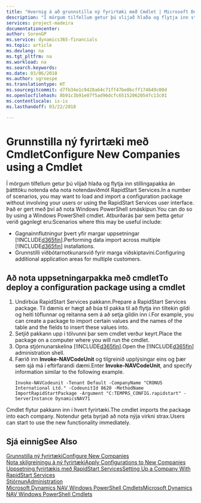 ```yaml
---
title: "Hvernig á að grunnstilla ný fyrirtæki með Cmdlet | Microsoft Docs"
description: "Í mörgum tilfellum getur þú vlijað hlaða og flytja inn stillingapakka án þátttöku notenda eða nota notendaviðmót RapidStart Services. Það er gert með því að nota Windows PowerShell smáskipun."
services: project-madeira
documentationcenter: 
author: SorenGP
ms.service: dynamics365-financials
ms.topic: article
ms.devlang: na
ms.tgt_pltfrm: na
ms.workload: na
ms.search.keywords: 
ms.date: 03/06/2018
ms.author: sgroespe
ms.translationtype: HT
ms.sourcegitcommit: d7fb34e1c9428a64c71ff47be8bcff174649c00d
ms.openlocfilehash: 8b91c3b91e07f5ad96dcfc65152062054fc13c01
ms.contentlocale: is-is
ms.lasthandoff: 03/22/2018

---
```

# <a name="configure-new-companies-using-a-cmdlet"></a><span data-ttu-id="9dab2-104">Grunnstilla ný fyrirtæki með Cmdlet</span><span class="sxs-lookup"><span data-stu-id="9dab2-104">Configure New Companies using a Cmdlet</span></span>
<span data-ttu-id="9dab2-105">Í mörgum tilfellum getur þú vlijað hlaða og flytja inn stillingapakka án þátttöku notenda eða nota notendaviðmót RapidStart Services.</span><span class="sxs-lookup"><span data-stu-id="9dab2-105">In a number of scenarios, you may want to load and import a configuration package without involving your users or using the RapidStart Services user interface.</span></span> <span data-ttu-id="9dab2-106">Það er gert með því að nota Windows PowerShell smáskipun.</span><span class="sxs-lookup"><span data-stu-id="9dab2-106">You can do so by using a Windows PowerShell cmdlet.</span></span> <span data-ttu-id="9dab2-107">Atburðarás þar sem þetta getur verið gagnlegt eru:</span><span class="sxs-lookup"><span data-stu-id="9dab2-107">Scenarios where this may be useful include:</span></span>  

- <span data-ttu-id="9dab2-108">Gagnainnflutningur þvert yfir margar uppsetningar [!INCLUDE[d365fin](includes/d365fin_md.md)].</span><span class="sxs-lookup"><span data-stu-id="9dab2-108">Performing data import across multiple [!INCLUDE[d365fin](includes/d365fin_md.md)] installations.</span></span>
- <span data-ttu-id="9dab2-109">Grunnstilli viðbótarnotkunarsvið fyrir marga viðskiptavini.</span><span class="sxs-lookup"><span data-stu-id="9dab2-109">Configuring additional application areas for multiple customers.</span></span>  

## <a name="to-deploy-a-configuration-package-using-a-cmdlet"></a><span data-ttu-id="9dab2-110">Að nota uppsetningarpakka með cmdlet</span><span class="sxs-lookup"><span data-stu-id="9dab2-110">To deploy a configuration package using a cmdlet</span></span>  

1. <span data-ttu-id="9dab2-111">Undirbúa RapidStart Services pakkann.</span><span class="sxs-lookup"><span data-stu-id="9dab2-111">Prepare a RapidStart Services package.</span></span> <span data-ttu-id="9dab2-112">Til dæmis er hægt að búa til pakka til að flytja inn tiltekin gildi og heiti töflunnar og reitanna sem á að setja gildin inn í.</span><span class="sxs-lookup"><span data-stu-id="9dab2-112">For example, you can create a package to import certain values and the names of the table and the fields to insert these values into.</span></span>  
2. <span data-ttu-id="9dab2-113">Setjið pakkann upp í tölvunni þar sem cmdlet verður keyrt.</span><span class="sxs-lookup"><span data-stu-id="9dab2-113">Place the package on a computer where you will run the cmdlet.</span></span>  
3. <span data-ttu-id="9dab2-114">Opna stjórnunarskelina [!INCLUDE[d365fin](includes/d365fin_md.md)].</span><span class="sxs-lookup"><span data-stu-id="9dab2-114">Open the [!INCLUDE[d365fin](includes/d365fin_md.md)] administration shell.</span></span>  
4. <span data-ttu-id="9dab2-115">Færið inn **Invoke-NAVCodeUnit** og tilgreinið upplýsingar eins og þær sem sjá má í eftirfarandi dæmi.</span><span class="sxs-lookup"><span data-stu-id="9dab2-115">Enter **Invoke-NAVCodeUnit**, and specify information similar to the following example.</span></span>  
    ```  
    Invoke-NAVCodeunit -Tenant Default -CompanyName "CRONUS International Ltd." -CodeunitId 8620 -MethodName ImportRapidStartPackage -Argument "C:TEMPRS_CONFIG.rapidstart" -ServerInstance DynamicsNAV71  

    ```
<span data-ttu-id="9dab2-116">Cmdlet flytur pakkann inn í hvert fyrirtæki.</span><span class="sxs-lookup"><span data-stu-id="9dab2-116">The cmdlet imports the package into each company.</span></span> <span data-ttu-id="9dab2-117">Notendur geta byrjað að nota nýja virkni strax.</span><span class="sxs-lookup"><span data-stu-id="9dab2-117">Users can start to use the new functionality immediately.</span></span>  

## <a name="see-also"></a><span data-ttu-id="9dab2-118">Sjá einnig</span><span class="sxs-lookup"><span data-stu-id="9dab2-118">See Also</span></span>  
[<span data-ttu-id="9dab2-119">Grunnstilla ný fyrirtæki</span><span class="sxs-lookup"><span data-stu-id="9dab2-119">Configure New Companies</span></span>](admin-how-to-configure-new-companies.md)  
[<span data-ttu-id="9dab2-120">Nota skilgreiningu á ný fyrirtæki</span><span class="sxs-lookup"><span data-stu-id="9dab2-120">Apply Configurations to New Companies</span></span>](admin-apply-configuration-to-new-companies.md)  
[<span data-ttu-id="9dab2-121">Uppsetning fyrirtækis með RapidStart Services</span><span class="sxs-lookup"><span data-stu-id="9dab2-121">Setting Up a Company With RapidStart Services</span></span>](admin-set-up-a-company-with-rapidstart.md)  
[<span data-ttu-id="9dab2-122">Stjórnun</span><span class="sxs-lookup"><span data-stu-id="9dab2-122">Administration</span></span>](admin-setup-and-administration.md)  
[<span data-ttu-id="9dab2-123">Microsoft Dynamics NAV Windows PowerShell Cmdlets</span><span class="sxs-lookup"><span data-stu-id="9dab2-123">Microsoft Dynamics NAV Windows PowerShell Cmdlets</span></span>](/dynamics-nav/microsoft-dynamics-nav-windows-powershell-cmdlets)

